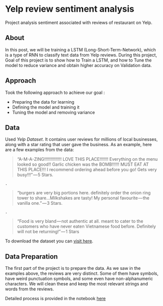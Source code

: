 # Yelp review sentiment analysis
Project analysis sentiment associated with reviews of restaurant on Yelp.


## About

In this post, we will be training a LSTM (Long-Short-Term-Network), which is a type of RNN to classify text data from Yelp reviews. During this project, Goal of this project is to show how to Train a LSTM, and how to Tune the model to reduce variance and obtain higher accuracy on Validation data.


## Approach

Took the following approach to achieve our goal :

* Preparing the data for learning
* Defining the model and training it
* Tuning the model and removing variance

## Data

Used *Yelp Dataset*. It contains user reviews for millions of local businesses, along with a star rating that user gave the business. As an example, here are a few examples from the data:

> “A-M-A-ZING!!!!!!!!!!!!!! LOVE THIS PLACE!!!!!!! Everything on the menu looked so good!! Garlic chicken was the BOMB!!!!!! MUST EAT AT THIS PLACE!!! I recommend ordering ahead before you go! Gets very busy!!!” — 5 Stars.

`.`

> “burgers are very big portions here. definitely order the onion ring tower to share…Milkshakes are tasty! My personal favourite — the vanilla one.” — 3 Stars.

`.`

> “Food is very bland — not authentic at all. meant to cater to the customers who have never eaten Vietnamese food before. Definitely will not be returning!” — 1 Stars

To download the dataset you can [visit here](https://www.yelp.com/dataset/challenge).

## Data Preparation

The first part of the project is to prepare the data. As we saw in the examples above, the reviews are very distinct. Some of them have symbols, have weird punctuation symbols, and some even have non-alphanumeric characters. We will clean these and keep the most relevant strings and words from the reviews.

Detailed process is provided in the notebook [here](/notebook)
